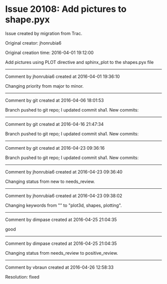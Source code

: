 # Issue 20108: Add pictures to shape.pyx

Issue created by migration from Trac.

Original creator: jhonrubia6

Original creation time: 2016-04-01 19:12:00

Add pictures using PLOT directive and sphinx_plot to the shapes.pyx file


---

Comment by jhonrubia6 created at 2016-04-01 19:36:10

Changing priority from major to minor.


---

Comment by git created at 2016-04-06 18:01:53

Branch pushed to git repo; I updated commit sha1. New commits:


---

Comment by git created at 2016-04-16 21:47:34

Branch pushed to git repo; I updated commit sha1. New commits:


---

Comment by git created at 2016-04-23 09:36:16

Branch pushed to git repo; I updated commit sha1. New commits:


---

Comment by jhonrubia6 created at 2016-04-23 09:36:40

Changing status from new to needs_review.


---

Comment by jhonrubia6 created at 2016-04-23 09:38:02

Changing keywords from "" to "plot3d, shapes, plotting".


---

Comment by dimpase created at 2016-04-25 21:04:35

good


---

Comment by dimpase created at 2016-04-25 21:04:35

Changing status from needs_review to positive_review.


---

Comment by vbraun created at 2016-04-26 12:58:33

Resolution: fixed
